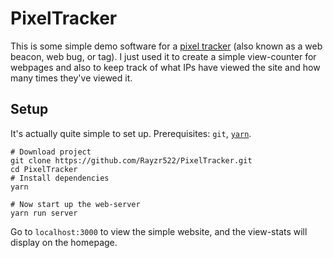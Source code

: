 # PixelTracker
This is some simple demo software for a [pixel tracker](https://en.wikipedia.org/wiki/Web_beacon) (also known as a web beacon, web bug, or tag). I just used it to create a simple view-counter for webpages and also to keep track of what IPs have viewed the site and how many times they've viewed it.

## Setup
It's actually quite simple to set up. Prerequisites: `git`, [`yarn`](https://yarnpkg.com/en/docs/install).

    # Download project
    git clone https://github.com/Rayzr522/PixelTracker.git
    cd PixelTracker
    # Install dependencies
    yarn
    
    # Now start up the web-server
    yarn run server
    
Go to `localhost:3000` to view the simple website, and the view-stats will display on the homepage.
    
